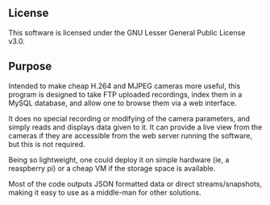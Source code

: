 ## License
This software is licensed under the GNU Lesser General Public License v3.0.

## Purpose
Intended to make cheap H.264 and MJPEG cameras more useful, this program is designed to take FTP uploaded recordings, index them in a MySQL database, and allow one to browse them via a web interface.

It does no special recording or modifying of the camera parameters, and simply reads and displays data given to it. It can provide a live view from the cameras if they are accessible from the web server running the software, but this is not required.

Being so lightweight, one could deploy it on simple hardware (ie, a reaspberry pi) or a cheap VM if the storage space is available.

Most of the code outputs JSON formatted data or direct streams/snapshots, making it easy to use as a middle-man for other solutions.